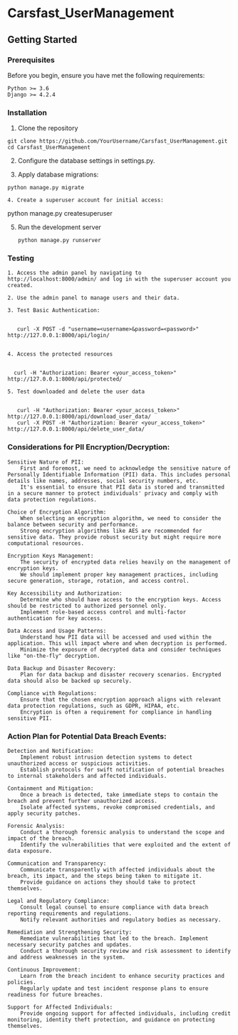 # Carsfast_UserManagement

## Getting Started

### Prerequisites

Before you begin, ensure you have met the following requirements:

    Python >= 3.6
    Django >= 4.2.4
    

### Installation

1. Clone the repository

```
git clone https://github.com/YourUsername/Carsfast_UserManagement.git
cd Carsfast_UserManagement
```

2. Configure the database settings in settings.py.

3. Apply database migrations:

```
python manage.py migrate

4. Create a superuser account for initial access:

   ```
   python manage.py createsuperuser

5. Run the development server

   ```
   python manage.py runserver
   ```
### Testing

    1. Access the admin panel by navigating to http://localhost:8000/admin/ and log in with the superuser account you created.

    2. Use the admin panel to manage users and their data.

    3. Test Basic Authentication:

       
       curl -X POST -d "username=<username>&password=<password>" http://127.0.0.1:8000/api/login/


    4. Access the protected resources

      
      curl -H "Authorization: Bearer <your_access_token>" http://127.0.0.1:8000/api/protected/

    5. Test downloaded and delete the user data

       
       curl -H "Authorization: Bearer <your_access_token>" http://127.0.0.1:8000/api/download_user_data/
       curl -X POST -H "Authorization: Bearer <your_access_token>" http://127.0.0.1:8000/api/delete_user_data/


### Considerations for PII Encryption/Decryption:

    Sensitive Nature of PII:
        First and foremost, we need to acknowledge the sensitive nature of Personally Identifiable Information (PII) data. This includes personal details like names, addresses, social security numbers, etc.
        It's essential to ensure that PII data is stored and transmitted in a secure manner to protect individuals' privacy and comply with data protection regulations.

    Choice of Encryption Algorithm:
        When selecting an encryption algorithm, we need to consider the balance between security and performance.
        Strong encryption algorithms like AES are recommended for sensitive data. They provide robust security but might require more computational resources.

    Encryption Keys Management:
        The security of encrypted data relies heavily on the management of encryption keys.
        We should implement proper key management practices, including secure generation, storage, rotation, and access control.

    Key Accessibility and Authorization:
        Determine who should have access to the encryption keys. Access should be restricted to authorized personnel only.
        Implement role-based access control and multi-factor authentication for key access.

    Data Access and Usage Patterns:
        Understand how PII data will be accessed and used within the application. This will impact where and when decryption is performed.
        Minimize the exposure of decrypted data and consider techniques like "on-the-fly" decryption.

    Data Backup and Disaster Recovery:
        Plan for data backup and disaster recovery scenarios. Encrypted data should also be backed up securely.

    Compliance with Regulations:
        Ensure that the chosen encryption approach aligns with relevant data protection regulations, such as GDPR, HIPAA, etc.
        Encryption is often a requirement for compliance in handling sensitive PII.

### Action Plan for Potential Data Breach Events:

    Detection and Notification:
        Implement robust intrusion detection systems to detect unauthorized access or suspicious activities.
        Establish protocols for swift notification of potential breaches to internal stakeholders and affected individuals.

    Containment and Mitigation:
        Once a breach is detected, take immediate steps to contain the breach and prevent further unauthorized access.
        Isolate affected systems, revoke compromised credentials, and apply security patches.

    Forensic Analysis:
        Conduct a thorough forensic analysis to understand the scope and impact of the breach.
        Identify the vulnerabilities that were exploited and the extent of data exposure.

    Communication and Transparency:
        Communicate transparently with affected individuals about the breach, its impact, and the steps being taken to mitigate it.
        Provide guidance on actions they should take to protect themselves.

    Legal and Regulatory Compliance:
        Consult legal counsel to ensure compliance with data breach reporting requirements and regulations.
        Notify relevant authorities and regulatory bodies as necessary.

    Remediation and Strengthening Security:
        Remediate vulnerabilities that led to the breach. Implement necessary security patches and updates.
        Conduct a thorough security review and risk assessment to identify and address weaknesses in the system.

    Continuous Improvement:
        Learn from the breach incident to enhance security practices and policies.
        Regularly update and test incident response plans to ensure readiness for future breaches.

    Support for Affected Individuals:
        Provide ongoing support for affected individuals, including credit monitoring, identity theft protection, and guidance on protecting themselves.


